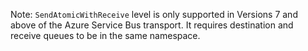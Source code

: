Note: `SendAtomicWithReceive` level is only supported in Versions 7 and above of the Azure Service Bus transport. It requires destination and receive queues to be in the same namespace.